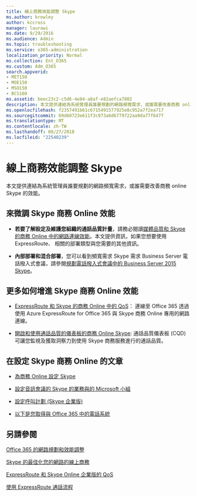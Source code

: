 ```yaml
---
title: 線上商務效能調整 Skype
ms.author: krowley
author: kccross
manager: laurawi
ms.date: 9/29/2016
ms.audience: Admin
ms.topic: troubleshooting
ms.service: o365-administration
localization_priority: Normal
ms.collection: Ent_O365
ms.custom: Adm_O365
search.appverid:
- MET150
- MOE150
- MSO150
- BCS160
ms.assetid: beec23c2-c5d6-4e84-a8af-e82aefca7802
description: 本文提供連結為系統管理員誰要規劃的網路頻寬需求，或誰需要改善商務 online Skype 的效能。
ms.openlocfilehash: f2357491b61c6715491577925e8c952a7f2ea717
ms.sourcegitcommit: 69d60723e611f3c973a6d6779722aa9da77f647f
ms.translationtype: MT
ms.contentlocale: zh-TW
ms.lasthandoff: 08/27/2018
ms.locfileid: "22540239"
---
```

# <a name="tune-skype-for-business-online-performance"></a>線上商務效能調整 Skype

本文提供連結為系統管理員誰要規劃的網路頻寬需求，或誰需要改善商務 online Skype 的效能。 
  
## <a name="fine-tuning-skype-for-business-online-performance"></a>來微調 Skype 商務 Online 效能

- **若要了解設定及維護您組織的通話品質計量**，請務必閱讀[媒體品質和 Skype 的商務 Online 中的網路連線效能](https://docs.microsoft.com/skypeforbusiness/optimizing-your-network/media-quality-and-network-connectivity-performance)。本文提供資訊，如果您想要使用 ExpressRoute、 相關的部署類型與您需要的其他資訊。
    
- **內部部署和混合部署**，您可以看到頻寬需求 Skype 需求 Business Server 電話撥入式會議，請參閱[規劃電話撥入式會議中的 Business Server 2015 Skype](https://docs.microsoft.com/skypeforbusiness/plan-your-deployment/conferencing/dial-in-conferencing)。
    
## <a name="more-ways-to-improve-skype-for-business-online-performance"></a>更多如何增進 Skype 商務 Online 效能

- [ExpressRoute 和 Skype 的商務 Online 中的 QoS](https://docs.microsoft.com/skypeforbusiness/optimizing-your-network/expressroute-and-qos-in-skype-for-business-online)： 連線至 Office 365 透過使用 Azure ExpressRoute for Office 365 與 Skype 商務 Online 專用的網路連線。 
    
- [開啟和使用通話品質的儀表板的商務 Online Skype](https://docs.microsoft.com/SkypeForBusiness/using-call-quality-in-your-organization/turning-on-and-using-call-quality-dashboard): 通話品質儀表板 (CQD) 可讓您監視及獲取洞察力到使用 Skype 商務服務進行的通話品質。 
    
## <a name="articles-on-setting-up-skype-for-business-online"></a>在設定 Skype 商務 Online 的文章

- [為商務 Online 設定 Skype](https://docs.microsoft.com/skypeforbusiness/set-up-skype-for-business-online/set-up-skype-for-business-online)
    
- [設定音訊會議的 Skype 的業務與的 Microsoft 小組](https://docs.microsoft.com/skypeforbusiness/audio-conferencing-in-office-365/set-up-audio-conferencing)
    
- [設定呼叫計劃 (Skype 企業版)](https://docs.microsoft.com/SkypeForBusiness/what-are-calling-plans-in-office-365/set-up-calling-plans)
    
- [以下是您取得與 Office 365 中的電話系統](https://docs.microsoft.com/skypeforbusiness/what-is-phone-system-in-office-365/here-s-what-you-get-with-phone-system)
    
## <a name="see-also"></a>另請參閱

[Office 365 的網路規劃和效能調整](network-planning-and-performance.md)
  
[Skype 的最佳化您的網路的線上商務](https://docs.microsoft.com/skypeforbusiness/optimizing-your-network/optimizing-your-network)
  
[ExpressRoute 和 Skype Online 企業版的 QoS](https://docs.microsoft.com/skypeforbusiness/optimizing-your-network/expressroute-and-qos-in-skype-for-business-online)
  
[使用 ExpressRoute 通話流程](https://docs.microsoft.com/skypeforbusiness/optimizing-your-network/call-flow-using-expressroute)

